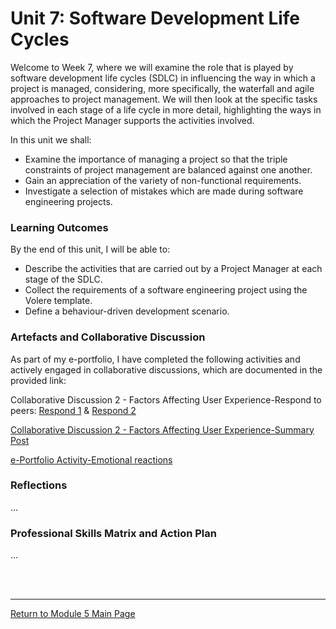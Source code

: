 # Unit 7: Software Development Life Cycles

Welcome to Week 7, where we will examine the role that is played by software development life cycles (SDLC) in influencing the way in which a project is managed, considering, more specifically, the waterfall and agile approaches to project management. We will then look at the specific tasks involved in each stage of a life cycle in more detail, highlighting the ways in which the Project Manager supports the activities involved. 

In this unit we shall:
 - Examine the importance of managing a project so that the triple constraints of project management are balanced against one another.
 - Gain an appreciation of the variety of non-functional requirements. 
 - Investigate a selection of mistakes which are made during software engineering projects.

### Learning Outcomes
By the end of this unit, I will be able to:
 - Describe the activities that are carried out by a Project Manager at each stage of the SDLC. 
 - Collect the requirements of a software engineering project using the Volere template.
 - Define a behaviour-driven development scenario.

### Artefacts and Collaborative Discussion 
As part of my e-portfolio, I have completed the following activities and actively engaged in collaborative discussions, which are documented in the provided link:

Collaborative Discussion 2 - Factors Affecting User Experience-Respond to peers: [Respond 1](SEPM_Unit07_Respond1.pdf) & [Respond 2](SEPM_Unit07_Respond2.pdf)

[Collaborative Discussion 2 - Factors Affecting User Experience-Summary Post](SEPM_Unit07_Summary.pdf)

[e-Portfolio Activity-Emotional reactions](SEPM_Unit07_Activity.md)

### Reflections
...

### Professional Skills Matrix and Action Plan
...

<br><br>

---

[Return to Module 5 Main Page](SEPM_main.md)
